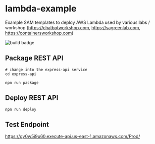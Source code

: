 # lambda-example
Example SAM templates to deploy AWS Lambda used by various labs / workshop (https://chatbotworkshop.com, https://sagreenlab.com, https://containersworkshop.com)

![build badge](https://codebuild.us-east-1.amazonaws.com/badges?uuid=eyJlbmNyeXB0ZWREYXRhIjoiOFJXc2hQVWR5R0wvbjNwbW1HdUFEQXU3c3NUekgvcXN1cTU3ajJLZHovVmFPMnZkRjdpNWV2M2I3Q0puYWdPdEpSQ0E5RFdjMEtKU3d6NG9FeVlRR0ZVPSIsIml2UGFyYW1ldGVyU3BlYyI6IjVUR2Q1c0NZaVZvSHkxMGsiLCJtYXRlcmlhbFNldFNlcmlhbCI6MX0%3D&branch=master "build badage")

## Package REST API
```shell
# change into the express-api service
cd express-api
```

```shell
npm run package
```

## Deploy REST API

```shell
npm run deploy
```

## Test Endpoint
https://gv0w5i9u60.execute-api.us-east-1.amazonaws.com/Prod/
